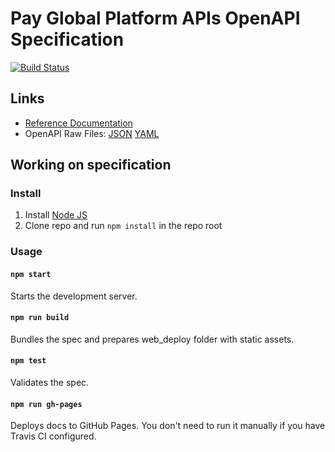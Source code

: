 # Pay Global Platform APIs OpenAPI Specification
[![Build Status](https://travis-ci.com/payglobal/platform-api-docs.github.io.svg?branch=master)](https://travis-ci.org/payglobal/platform-api-docs.github.io)

## Links

- [Reference Documentation](https://docs.api.payglobal.me/platform-api-docs.github.io/)
- OpenAPI Raw Files: [JSON](https://docs.api.payglobal.me/openapi.json) [YAML](https://docs.api.payglobal.me/openapi.yaml)

## Working on specification
### Install

1. Install [Node JS](https://nodejs.org/)
2. Clone repo and run `npm install` in the repo root

### Usage

#### `npm start`
Starts the development server.

#### `npm run build`
Bundles the spec and prepares web_deploy folder with static assets.

#### `npm test`
Validates the spec.

#### `npm run gh-pages`
Deploys docs to GitHub Pages. You don't need to run it manually if you have Travis CI configured.

